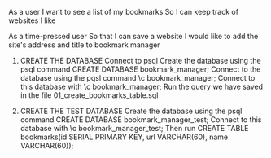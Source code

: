 As a user
I want to see a list of my bookmarks
So I can keep track of websites I like

As a time-pressed user
So that I can save a website
I would like to add the site's address and title to bookmark manager

1. CREATE THE DATABASE
   Connect to psql
   Create the database using the psql command CREATE DATABASE bookmark_manager;
   Connect to the database using the pqsl command \c bookmark_manager;
   Connect to this database with \c bookmark_manager;
   Run the query we have saved in the file 01_create_bookmarks_table.sql

2. CREATE THE TEST DATABASE
   Create the database using the psql command CREATE DATABASE bookmark_manager_test;
   Connect to this database with \c bookmark_manager_test;
   Then run CREATE TABLE bookmarks(id SERIAL PRIMARY KEY, url VARCHAR(60), name VARCHAR(60));
